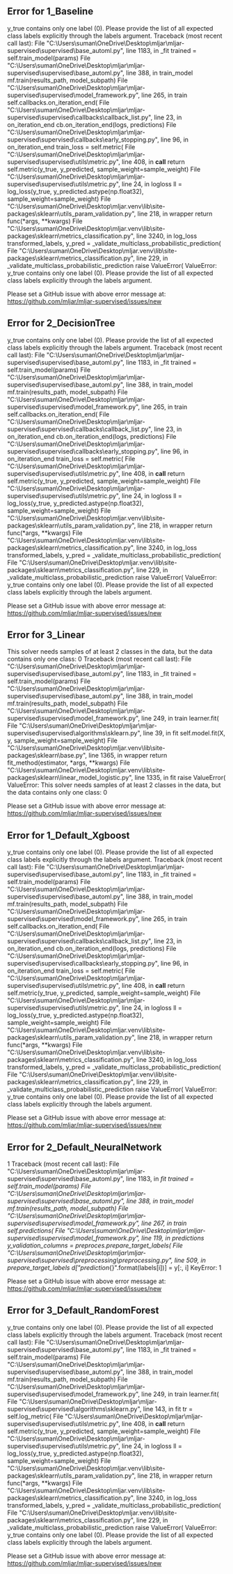 ## Error for 1_Baseline

y_true contains only one label (0). Please provide the list of all expected class labels explicitly through the labels argument.
Traceback (most recent call last):
  File "C:\Users\suman\OneDrive\Desktop\mljar\mljar-supervised\supervised\base_automl.py", line 1183, in _fit
    trained = self.train_model(params)
  File "C:\Users\suman\OneDrive\Desktop\mljar\mljar-supervised\supervised\base_automl.py", line 388, in train_model
    mf.train(results_path, model_subpath)
  File "C:\Users\suman\OneDrive\Desktop\mljar\mljar-supervised\supervised\model_framework.py", line 265, in train
    self.callbacks.on_iteration_end(
  File "C:\Users\suman\OneDrive\Desktop\mljar\mljar-supervised\supervised\callbacks\callback_list.py", line 23, in on_iteration_end
    cb.on_iteration_end(logs, predictions)
  File "C:\Users\suman\OneDrive\Desktop\mljar\mljar-supervised\supervised\callbacks\early_stopping.py", line 96, in on_iteration_end
    train_loss = self.metric(
  File "C:\Users\suman\OneDrive\Desktop\mljar\mljar-supervised\supervised\utils\metric.py", line 408, in __call__
    return self.metric(y_true, y_predicted, sample_weight=sample_weight)
  File "C:\Users\suman\OneDrive\Desktop\mljar\mljar-supervised\supervised\utils\metric.py", line 24, in logloss
    ll = log_loss(y_true, y_predicted.astype(np.float32), sample_weight=sample_weight)
  File "C:\Users\suman\OneDrive\Desktop\mljar\.venv\lib\site-packages\sklearn\utils\_param_validation.py", line 218, in wrapper
    return func(*args, **kwargs)
  File "C:\Users\suman\OneDrive\Desktop\mljar\.venv\lib\site-packages\sklearn\metrics\_classification.py", line 3240, in log_loss
    transformed_labels, y_pred = _validate_multiclass_probabilistic_prediction(
  File "C:\Users\suman\OneDrive\Desktop\mljar\.venv\lib\site-packages\sklearn\metrics\_classification.py", line 229, in _validate_multiclass_probabilistic_prediction
    raise ValueError(
ValueError: y_true contains only one label (0). Please provide the list of all expected class labels explicitly through the labels argument.


Please set a GitHub issue with above error message at: https://github.com/mljar/mljar-supervised/issues/new

## Error for 2_DecisionTree

y_true contains only one label (0). Please provide the list of all expected class labels explicitly through the labels argument.
Traceback (most recent call last):
  File "C:\Users\suman\OneDrive\Desktop\mljar\mljar-supervised\supervised\base_automl.py", line 1183, in _fit
    trained = self.train_model(params)
  File "C:\Users\suman\OneDrive\Desktop\mljar\mljar-supervised\supervised\base_automl.py", line 388, in train_model
    mf.train(results_path, model_subpath)
  File "C:\Users\suman\OneDrive\Desktop\mljar\mljar-supervised\supervised\model_framework.py", line 265, in train
    self.callbacks.on_iteration_end(
  File "C:\Users\suman\OneDrive\Desktop\mljar\mljar-supervised\supervised\callbacks\callback_list.py", line 23, in on_iteration_end
    cb.on_iteration_end(logs, predictions)
  File "C:\Users\suman\OneDrive\Desktop\mljar\mljar-supervised\supervised\callbacks\early_stopping.py", line 96, in on_iteration_end
    train_loss = self.metric(
  File "C:\Users\suman\OneDrive\Desktop\mljar\mljar-supervised\supervised\utils\metric.py", line 408, in __call__
    return self.metric(y_true, y_predicted, sample_weight=sample_weight)
  File "C:\Users\suman\OneDrive\Desktop\mljar\mljar-supervised\supervised\utils\metric.py", line 24, in logloss
    ll = log_loss(y_true, y_predicted.astype(np.float32), sample_weight=sample_weight)
  File "C:\Users\suman\OneDrive\Desktop\mljar\.venv\lib\site-packages\sklearn\utils\_param_validation.py", line 218, in wrapper
    return func(*args, **kwargs)
  File "C:\Users\suman\OneDrive\Desktop\mljar\.venv\lib\site-packages\sklearn\metrics\_classification.py", line 3240, in log_loss
    transformed_labels, y_pred = _validate_multiclass_probabilistic_prediction(
  File "C:\Users\suman\OneDrive\Desktop\mljar\.venv\lib\site-packages\sklearn\metrics\_classification.py", line 229, in _validate_multiclass_probabilistic_prediction
    raise ValueError(
ValueError: y_true contains only one label (0). Please provide the list of all expected class labels explicitly through the labels argument.


Please set a GitHub issue with above error message at: https://github.com/mljar/mljar-supervised/issues/new

## Error for 3_Linear

This solver needs samples of at least 2 classes in the data, but the data contains only one class: 0
Traceback (most recent call last):
  File "C:\Users\suman\OneDrive\Desktop\mljar\mljar-supervised\supervised\base_automl.py", line 1183, in _fit
    trained = self.train_model(params)
  File "C:\Users\suman\OneDrive\Desktop\mljar\mljar-supervised\supervised\base_automl.py", line 388, in train_model
    mf.train(results_path, model_subpath)
  File "C:\Users\suman\OneDrive\Desktop\mljar\mljar-supervised\supervised\model_framework.py", line 249, in train
    learner.fit(
  File "C:\Users\suman\OneDrive\Desktop\mljar\mljar-supervised\supervised\algorithms\sklearn.py", line 39, in fit
    self.model.fit(X, y, sample_weight=sample_weight)
  File "C:\Users\suman\OneDrive\Desktop\mljar\.venv\lib\site-packages\sklearn\base.py", line 1365, in wrapper
    return fit_method(estimator, *args, **kwargs)
  File "C:\Users\suman\OneDrive\Desktop\mljar\.venv\lib\site-packages\sklearn\linear_model\_logistic.py", line 1335, in fit
    raise ValueError(
ValueError: This solver needs samples of at least 2 classes in the data, but the data contains only one class: 0


Please set a GitHub issue with above error message at: https://github.com/mljar/mljar-supervised/issues/new

## Error for 1_Default_Xgboost

y_true contains only one label (0). Please provide the list of all expected class labels explicitly through the labels argument.
Traceback (most recent call last):
  File "C:\Users\suman\OneDrive\Desktop\mljar\mljar-supervised\supervised\base_automl.py", line 1183, in _fit
    trained = self.train_model(params)
  File "C:\Users\suman\OneDrive\Desktop\mljar\mljar-supervised\supervised\base_automl.py", line 388, in train_model
    mf.train(results_path, model_subpath)
  File "C:\Users\suman\OneDrive\Desktop\mljar\mljar-supervised\supervised\model_framework.py", line 265, in train
    self.callbacks.on_iteration_end(
  File "C:\Users\suman\OneDrive\Desktop\mljar\mljar-supervised\supervised\callbacks\callback_list.py", line 23, in on_iteration_end
    cb.on_iteration_end(logs, predictions)
  File "C:\Users\suman\OneDrive\Desktop\mljar\mljar-supervised\supervised\callbacks\early_stopping.py", line 96, in on_iteration_end
    train_loss = self.metric(
  File "C:\Users\suman\OneDrive\Desktop\mljar\mljar-supervised\supervised\utils\metric.py", line 408, in __call__
    return self.metric(y_true, y_predicted, sample_weight=sample_weight)
  File "C:\Users\suman\OneDrive\Desktop\mljar\mljar-supervised\supervised\utils\metric.py", line 24, in logloss
    ll = log_loss(y_true, y_predicted.astype(np.float32), sample_weight=sample_weight)
  File "C:\Users\suman\OneDrive\Desktop\mljar\.venv\lib\site-packages\sklearn\utils\_param_validation.py", line 218, in wrapper
    return func(*args, **kwargs)
  File "C:\Users\suman\OneDrive\Desktop\mljar\.venv\lib\site-packages\sklearn\metrics\_classification.py", line 3240, in log_loss
    transformed_labels, y_pred = _validate_multiclass_probabilistic_prediction(
  File "C:\Users\suman\OneDrive\Desktop\mljar\.venv\lib\site-packages\sklearn\metrics\_classification.py", line 229, in _validate_multiclass_probabilistic_prediction
    raise ValueError(
ValueError: y_true contains only one label (0). Please provide the list of all expected class labels explicitly through the labels argument.


Please set a GitHub issue with above error message at: https://github.com/mljar/mljar-supervised/issues/new

## Error for 2_Default_NeuralNetwork

1
Traceback (most recent call last):
  File "C:\Users\suman\OneDrive\Desktop\mljar\mljar-supervised\supervised\base_automl.py", line 1183, in _fit
    trained = self.train_model(params)
  File "C:\Users\suman\OneDrive\Desktop\mljar\mljar-supervised\supervised\base_automl.py", line 388, in train_model
    mf.train(results_path, model_subpath)
  File "C:\Users\suman\OneDrive\Desktop\mljar\mljar-supervised\supervised\model_framework.py", line 267, in train
    self.predictions(
  File "C:\Users\suman\OneDrive\Desktop\mljar\mljar-supervised\supervised\model_framework.py", line 119, in predictions
    y_validation_columns = preproces.prepare_target_labels(
  File "C:\Users\suman\OneDrive\Desktop\mljar\mljar-supervised\supervised\preprocessing\preprocessing.py", line 509, in prepare_target_labels
    d["prediction_{}".format(labels[i])] = y[:, i]
KeyError: 1


Please set a GitHub issue with above error message at: https://github.com/mljar/mljar-supervised/issues/new

## Error for 3_Default_RandomForest

y_true contains only one label (0). Please provide the list of all expected class labels explicitly through the labels argument.
Traceback (most recent call last):
  File "C:\Users\suman\OneDrive\Desktop\mljar\mljar-supervised\supervised\base_automl.py", line 1183, in _fit
    trained = self.train_model(params)
  File "C:\Users\suman\OneDrive\Desktop\mljar\mljar-supervised\supervised\base_automl.py", line 388, in train_model
    mf.train(results_path, model_subpath)
  File "C:\Users\suman\OneDrive\Desktop\mljar\mljar-supervised\supervised\model_framework.py", line 249, in train
    learner.fit(
  File "C:\Users\suman\OneDrive\Desktop\mljar\mljar-supervised\supervised\algorithms\sklearn.py", line 143, in fit
    tr = self.log_metric(
  File "C:\Users\suman\OneDrive\Desktop\mljar\mljar-supervised\supervised\utils\metric.py", line 408, in __call__
    return self.metric(y_true, y_predicted, sample_weight=sample_weight)
  File "C:\Users\suman\OneDrive\Desktop\mljar\mljar-supervised\supervised\utils\metric.py", line 24, in logloss
    ll = log_loss(y_true, y_predicted.astype(np.float32), sample_weight=sample_weight)
  File "C:\Users\suman\OneDrive\Desktop\mljar\.venv\lib\site-packages\sklearn\utils\_param_validation.py", line 218, in wrapper
    return func(*args, **kwargs)
  File "C:\Users\suman\OneDrive\Desktop\mljar\.venv\lib\site-packages\sklearn\metrics\_classification.py", line 3240, in log_loss
    transformed_labels, y_pred = _validate_multiclass_probabilistic_prediction(
  File "C:\Users\suman\OneDrive\Desktop\mljar\.venv\lib\site-packages\sklearn\metrics\_classification.py", line 229, in _validate_multiclass_probabilistic_prediction
    raise ValueError(
ValueError: y_true contains only one label (0). Please provide the list of all expected class labels explicitly through the labels argument.


Please set a GitHub issue with above error message at: https://github.com/mljar/mljar-supervised/issues/new

